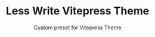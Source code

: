 <div>
    <h1 align="center">Less Write Vitepress Theme</h1>
    <p align="center">Custom preset for Vitepress Theme</p>
</div>

